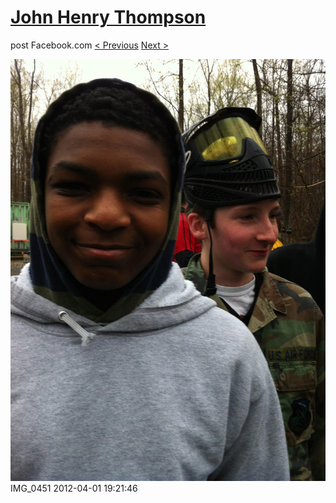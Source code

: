 # [John Henry Thompson](../README.md)
post Facebook.com
[< Previous](2012-04-01-13.md) [Next >](2012-04-01-15.md)

[![](../media/2012-04-01/Paintball-14th-B-day-IMG_0451.jpg)](../README.md)
IMG_0451
2012-04-01 19:21:46